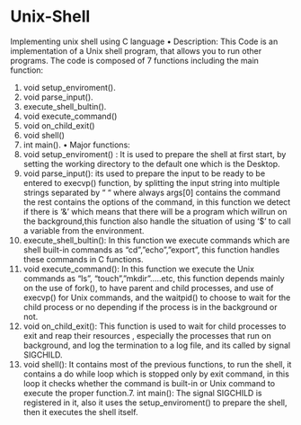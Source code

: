 # Unix-Shell
Implementing unix shell using C language
• Description:
This Code is an implementation of a Unix shell program,
that allows you to run other programs.
The code is composed of 7 functions including the main
function:
1. void setup_enviroment().
2. void parse_input().
3. execute_shell_bultin().
4. void execute_command()
5. void on_child_exit()
6. void shell()
7. int main().
• Major functions:
1. void setup_enviroment() :
It is used to prepare the shell at first start, by setting the
working directory to the default one which is the
Desktop.
2. void parse_input():
its used to prepare the input to be ready to be entered to
execvp() function, by splitting the input string into
multiple strings separated by “ “ where always args[0]
contains the command the rest contains the options of
the command, in this function we detect if there is ‘&’
which means that there will be a program which willrun on the background,this function also handle the
situation of using ‘$’ to call a variable from the
environment.
3. execute_shell_bultin():
In this function we execute commands which are shell
built-in commands as “cd”,”echo”,”export”, this
function handles these commands in C functions.
4. void execute_command():
In this function we execute the Unix commands as “ls”,
“touch”,”mkdir”.....etc, this function depends mainly
on the use of fork(), to have parent and child processes,
and use of execvp() for Unix commands, and the
waitpid() to choose to wait for the child process or no
depending if the process is in the background or not.
5. void on_child_exit():
This function is used to wait for child processes to exit
and reap their resources , especially the processes that
run on background, and log the termination to a log
file, and its called by signal SIGCHILD.
6. void shell():
It contains most of the previous functions, to run the
shell, it contains a do while loop which is stopped only
by exit command, in this loop it checks whether the
command is built-in or Unix command to execute the
proper function.7. int main():
The signal SIGCHILD is registered in it, also it uses
the setup_enviroment() to prepare the shell, then it
executes the shell itself.

